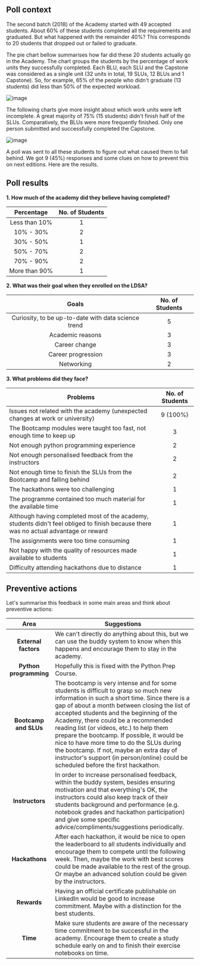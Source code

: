 ## Poll context

The second batch (2018) of the Academy started with 49 accepted students. About 60% of these students completed all the requirements and graduated. But what happened with the remainder 40%? This corresponds to 20 students that dropped out or failed to graduate. 

The pie chart bellow summarises how far did these 20 students actually go in the Academy. The chart groups the students by the percentage of work units they successfully completed. Each BLU, each SLU and the Capstone was considered as a single unit (32 units in total, 19 SLUs, 12 BLUs and 1 Capstone). So, for example, 65% of the people who didn't graduate (13 students) did less than 50% of the expected workload.

![image](https://www.dropbox.com/s/fui9zr9d51ds69m/completedacademy.png?raw=1)

The following charts give more insight about which work units were left incomplete. A great majority of 75% (15 students) didn't finish half of the SLUs. Comparatively, the BLUs were more frequently finished. Only one person submitted and successfully completed the Capstone.

![image](https://www.dropbox.com/s/y35g6t4magkrp9h/completedunits.png?raw=1)

A poll was sent to all these students to figure out what caused them to fall behind. We got 9 (45%) responses and some clues on how to prevent this on next editions. Here are the results.

## Poll results

**1. How much of the academy did they believe having completed?**

|   Percentage  | No. of Students |
|:-------------:|:---------------:|
| Less than 10% |        1        |
|   10% - 30%   |        2        |
|   30% - 50%   |        1        |
|   50% - 70%   |        2        |
|   70% - 90%   |        2        |
| More than 90% |        1        |

**2. What was their goal when they enrolled on the LDSA?**

|                        Goals                        | No. of Students |
|:---------------------------------------------------:|:---------------:|
| Curiosity, to be up-to-date with data science trend |        5        |
| Academic reasons                                    |        3        |
| Career change                                       |        3        |
| Career progression                                  |        3        |
| Networking                                          |        2        |

**3. What problems did they face?**

| Problems | No. of Students |
|---------------------------------------------------------------------------------------------------------------------------------------|:-----:|
| Issues not related with the academy (unexpected changes at work or university) | 9 (100%)|
| The Bootcamp modules were taught too fast, not enough time to keep up | 3 |
| Not enough python programming experience | 2 |
| Not enough personalised feedback from the instructors | 2 |
| Not enough time to finish the SLUs from the Bootcamp and falling behind | 2 |
| The hackathons were too challenging | 1 |
| The programme contained too much material for the available time | 1 |                                                                      | Not enough assistance from the instructors | 1 |
| Although having completed most of the academy, students didn't feel obliged to finish because there was no actual advantage or reward | 1 |
| The assignments were too time consuming | 1 |
| Not happy with the quality of resources made available to students | 1 |
| Difficulty attending hackathons due to distance | 1 |

## Preventive actions

Let's summarise this feedback in some main areas and think about preventive actions:

|Area|Suggestions|
|:--:|--|
| **External factors** | We can't directly do anything about this, but we can use the buddy system to know when this happens and encourage them to stay in the academy. |
| **Python programming** | Hopefully this is fixed with the Python Prep Course. |
| **Bootcamp and SLUs** | The bootcamp is very intense and for some students is difficult to grasp so much new information in such a short time. Since there is a gap of about a month between closing the list of accepted students and the beginning of the Academy, there could be a recommended reading list (or videos, etc.) to help them prepare the bootcamp. If possible, it would be nice to have more time to do the SLUs during the bootcamp. If not, maybe an extra day of instructor's support (in person/online) could be scheduled before the first hackathon. |
| **Instructors** | In order to increase personalised feedback, within the buddy system, besides ensuring motivation and that everything's OK, the instructors could also keep track of their students background and performance (e.g. notebook grades and hackathon participation) and give some specific advice/compliments/suggestions periodically. |
| **Hackathons** | After each hackathon, it would be nice to open the leaderboard to all students individually and encourage them to compete until the following week. Then, maybe the work with best scores could be made available to the rest of the group. Or maybe an advanced solution could be given by the instructors. |
| **Rewards** | Having an official certificate publishable on LinkedIn would be good to increase commitment. Maybe with a distinction for the best students. |
| **Time** | Make sure students are aware of the necessary time commitment to be successful in the academy. Encourage them to create a study schedule early on and to finish their exercise notebooks on time. |